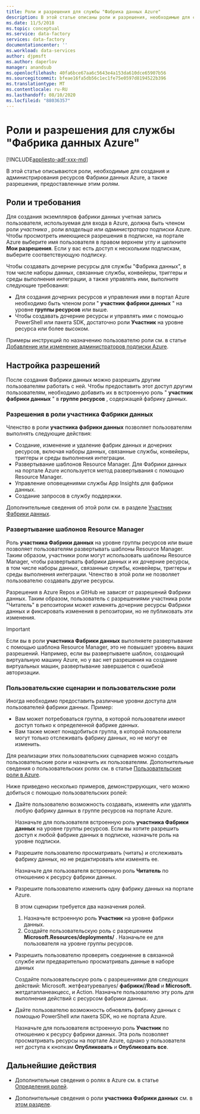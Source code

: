 ```yaml
---
title: Роли и разрешения для службы "Фабрика данных Azure"
description: В этой статье описаны роли и разрешения, необходимые для создания Фабрик данных и работы с дочерними ресурсами.
ms.date: 11/5/2018
ms.topic: conceptual
ms.service: data-factory
services: data-factory
documentationcenter: ''
ms.workload: data-services
author: djpmsft
ms.author: daperlov
manager: anandsub
ms.openlocfilehash: 40fa6bce67aa6c5643e4a153da610dce65907b56
ms.sourcegitcommit: bfeae16fa5db56c1ec1fe75e0597d8194522b396
ms.translationtype: MT
ms.contentlocale: ru-RU
ms.lasthandoff: 08/10/2020
ms.locfileid: "88036357"
---
```

# <a name="roles-and-permissions-for-azure-data-factory"></a>Роли и разрешения для службы "Фабрика данных Azure"

[!INCLUDE[appliesto-adf-xxx-md](includes/appliesto-adf-xxx-md.md)]


В этой статье описываются роли, необходимые для создания и администрирования ресурсов Фабрики данных Azure, а также разрешения, предоставленные этим ролям.

## <a name="roles-and-requirements"></a>Роли и требования

Для создания экземпляров фабрики данных учетная запись пользователя, используемая для входа в Azure, должна быть членом роли *участника* , роли *владельца* или *администратора* подписки Azure. Чтобы просмотреть имеющиеся разрешения в подписке, на портале Azure выберите имя пользователя в правом верхнем углу и щелкните **Мои разрешения**. Если у вас есть доступ к нескольким подпискам, выберите соответствующую подписку. 

Чтобы создавать дочерние ресурсы для службы "Фабрика данных", в том числе наборы данных, связанные службы, конвейеры, триггеры и среды выполнения интеграции, а также управлять ими, выполните следующие требования:
- Для создания дочерних ресурсов и управления ими в портал Azure необходимо быть членом роли " **участник фабрики данных** " на уровне **группы ресурсов** или выше.
- Чтобы создавать дочерние ресурсы и управлять ими с помощью PowerShell или пакета SDK, достаточно роли **Участник** на уровне ресурса или более высоком.

Примеры инструкций по назначению пользователю роли см. в статье [Добавление или изменение администраторов подписки Azure](../cost-management-billing/manage/add-change-subscription-administrator.md).

## <a name="set-up-permissions"></a>Настройка разрешений

После создания Фабрики данных можно разрешить другим пользователям работать с ней. Чтобы предоставить этот доступ другим пользователям, необходимо добавить их в встроенную роль " **участник фабрики данных** " в **группе ресурсов** , содержащей фабрику данных.

### <a name="scope-of-the-data-factory-contributor-role"></a>Разрешения в роли участника Фабрики данных

Членство в роли **участника фабрики данных** позволяет пользователям выполнять следующие действия:
- Создание, изменение и удаление фабрик данных и дочерних ресурсов, включая наборы данных, связанные службы, конвейеры, триггеры и среды выполнения интеграции.
- Развертывание шаблонов Resource Manager. Для Фабрики данных на портале Azure используется метод развертывания с помощью Resource Manager.
- Управление оповещениями службы App Insights для фабрики данных.
- Создание запросов в службу поддержки.

Дополнительные сведения об этой роли см. в разделе [Участник Фабрики данных](../role-based-access-control/built-in-roles.md#data-factory-contributor).

### <a name="resource-manager-template-deployment"></a>Развертывание шаблонов Resource Manager

Роль **участника Фабрики данных** на уровне группы ресурсов или выше позволяет пользователям развертывать шаблоны Resource Manager. Таким образом, участники роли могут использовать шаблоны Resource Manager, чтобы развертывать фабрики данных и их дочерние ресурсы, в том числе наборы данных, связанные службы, конвейеры, триггеры и среды выполнения интеграции. Членство в этой роли не позволяет пользователю создавать другие ресурсы.

Разрешения в Azure Repos и GitHub не зависят от разрешений Фабрики данных. Таким образом, пользователь с разрешениями участника роли "Читатель" в репозитории может изменять дочерние ресурсы Фабрики данных и фиксировать изменения в репозитории, но не публиковать эти изменения.

> [!IMPORTANT]
> Если вы в роли **участника Фабрики данных** выполняете развертывание с помощью шаблона Resource Manager, это не повышает уровень ваших разрешений. Например, если вы развертываете шаблон, создающий виртуальную машину Azure, но у вас нет разрешения на создание виртуальных машин, развертывание завершается с ошибкой авторизации.

### <a name="custom-scenarios-and-custom-roles"></a>Пользовательские сценарии и пользовательские роли

Иногда необходимо предоставить различные уровни доступа для пользователей фабрики данных. Пример:
- Вам может потребоваться группа, в которой пользователи имеют доступ только к определенной фабрике данных.
- Вам также может понадобиться группа, в которой пользователи могут только отслеживать фабрику данных, но не могут ее изменить.

Для реализации этих пользовательских сценариев можно создать пользовательские роли и назначить их пользователям. Дополнительные сведения о пользовательских ролях см. в статье [Пользовательские роли в Azure](..//role-based-access-control/custom-roles.md).

Ниже приведено несколько примеров, демонстрирующих, чего можно добиться с помощью пользовательских ролей:

- Дайте пользователю возможность создавать, изменять или удалять любую фабрику данных в группе ресурсов на портале Azure.

  Назначьте для пользователя встроенную роль **участника Фабрики данных** на уровне группы ресурсов. Если вы хотите разрешить доступ к любой фабрике данных в подписке, назначьте роль на уровне подписки.

- Разрешите пользователю просматривать (читать) и отслеживать фабрику данных, но не редактировать или изменять ее.

  Назначьте для пользователя встроенную роль **Читатель** по отношению к ресурсу фабрики данных.

- Разрешите пользователю изменить одну фабрику данных на портале Azure.

  В этом сценарии требуется два назначения ролей.

  1. Назначьте встроенную роль **Участник** на уровне фабрики данных.
  2. Создайте пользовательскую роль с разрешением **Microsoft.Resources/deployments/** . Назначьте ее для пользователя на уровне группы ресурсов.

- Разрешить пользователю проверять соединение в связанной службе или предварительно просматривать данные в наборе данных

    Создайте пользовательскую роль с разрешениями для следующих действий: Microsoft. жетфеатуревалуеs/ **фабрики//Read** и **Microsoft.** жетдатапланеакцесс, и Action. Назначьте пользователю эту роль для выполнения действий с ресурсом фабрики данных.

- Дайте пользователю возможность обновлять фабрику данных с помощью PowerShell или пакета SDK, но не портала Azure.

  Назначьте для пользователя встроенную роль **Участник** по отношению к ресурсу фабрики данных. Эта роль позволяет просматривать ресурсы на портале Azure, однако у пользователя нет доступа к кнопкам **Опубликовать** и **Опубликовать все**.

## <a name="next-steps"></a>Дальнейшие действия

- Дополнительные сведения о ролях в Azure см. в статье [Определения ролей](../role-based-access-control/role-definitions.md).

- Дополнительные сведения о роли **участника Фабрики данных** см. в [этом разделе](../role-based-access-control/built-in-roles.md#data-factory-contributor).
